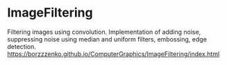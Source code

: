 # ImageFiltering
Filtering images using convolution. Implementation of adding noise, suppressing noise using median and uniform filters, embossing, edge detection.
</br>
https://borzzzenko.github.io/ComputerGraphics/ImageFiltering/index.html
